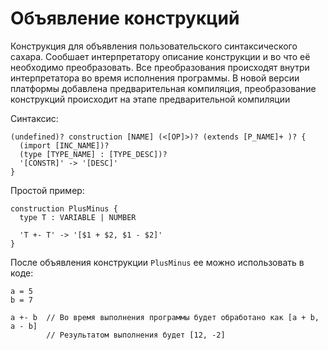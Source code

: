 # Объявление конструкций

Конструкция для объявления пользовательского синтаксического сахара.
Сообшает интерпретатору описание конструкции и во что её необходимо преобразовать.
Все преобразования происходят внутри интерпретатора во время исполнения программы.
В новой версии платформы добавлена предварительная компиляция, преобразование 
конструкций происходит на этапе предварительной компиляции

Синтаксис:
```
(undefined)? construction [NAME] (<[OP]>)? (extends [P_NAME]+ )? {
  (import [INC_NAME])?
  (type [TYPE_NAME] : [TYPE_DESC])?
  '[CONSTR]' -> '[DESC]'
}
```

Простой пример: 
```
construction PlusMinus {
  type T : VARIABLE | NUMBER
  
  'T +- T' -> '[$1 + $2, $1 - $2]'
}
```
После объявления конструкции `PlusMinus` ее можно использовать в коде:
```
a = 5
b = 7

a +- b  // Во время выполнения программы будет обработано как [a + b, a - b]
        // Результатом выполнения будет [12, -2]
```
